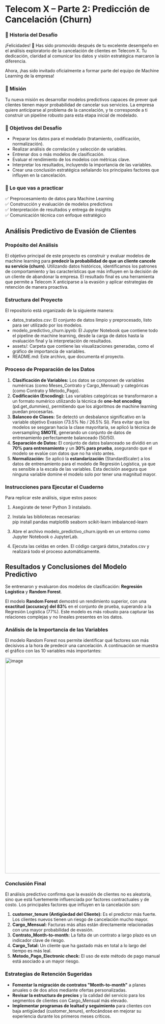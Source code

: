 # **Telecom X – Parte 2: Predicción de Cancelación (Churn)**

### **📣 Historia del Desafío**

¡Felicidades\! 🎉 Has sido promovido después de tu excelente desempeño en el análisis exploratorio de la cancelación de clientes en Telecom X. Tu dedicación, claridad al comunicar los datos y visión estratégica marcaron la diferencia.

Ahora, ¡has sido invitado oficialmente a formar parte del equipo de Machine Learning de la empresa\!

### **🎯 Misión**

Tu nueva misión es desarrollar modelos predictivos capaces de prever qué clientes tienen mayor probabilidad de cancelar sus servicios. La empresa quiere anticiparse al problema de la cancelación, y te corresponde a ti construir un pipeline robusto para esta etapa inicial de modelado.

### **🧠 Objetivos del Desafío**

* Preparar los datos para el modelado (tratamiento, codificación, normalización).  
* Realizar análisis de correlación y selección de variables.  
* Entrenar dos o más modelos de clasificación.  
* Evaluar el rendimiento de los modelos con métricas clave.  
* Interpretar los resultados, incluyendo la importancia de las variables.  
* Crear una conclusión estratégica señalando los principales factores que influyen en la cancelación.

### **🧰 Lo que vas a practicar**

✅ Preprocesamiento de datos para Machine Learning  
✅ Construcción y evaluación de modelos predictivos  
✅ Interpretación de resultados y entrega de insights  
✅ Comunicación técnica con enfoque estratégico

## **Análisis Predictivo de Evasión de Clientes**

### **Propósito del Análisis**

El objetivo principal de este proyecto es construir y evaluar modelos de machine learning para **predecir la probabilidad de que un cliente cancele su servicio (churn)**. Utilizando datos históricos, identificamos los patrones de comportamiento y las características que más influyen en la decisión de un cliente de abandonar la empresa. El resultado final es una herramienta que permite a Telecom X anticiparse a la evasión y aplicar estrategias de retención de manera proactiva.

### **Estructura del Proyecto**

El repositorio está organizado de la siguiente manera:

* datos\_tratados.csv: El conjunto de datos limpio y preprocesado, listo para ser utilizado por los modelos.  
* modelo\_predictivo\_churn.ipynb: El Jupyter Notebook que contiene todo el pipeline de machine learning, desde la carga de datos hasta la evaluación final y la interpretación de resultados.  
* assets/: Carpeta que contiene las visualizaciones generadas, como el gráfico de importancia de variables.  
* README.md: Este archivo, que documenta el proyecto.

### **Proceso de Preparación de los Datos**

1. **Clasificación de Variables:** Los datos se componen de variables numéricas (como Meses\_Contrato y Cargo\_Mensual) y categóricas (como Contrato y Metodo\_Pago).  
2. **Codificación (Encoding):** Las variables categóricas se transformaron a un formato numérico utilizando la técnica de **one-hot encoding** (pd.get\_dummies), permitiendo que los algoritmos de machine learning puedan procesarlas.  
3. **Balanceo de Clases:** Se detectó un desbalance significativo en la variable objetivo Evasion (73.5% No / 26.5% Sí). Para evitar que los modelos se sesgaran hacia la clase mayoritaria, se aplicó la técnica de oversampling **SMOTE**, generando un conjunto de datos de entrenamiento perfectamente balanceado (50/50).  
4. **Separación de Datos:** El conjunto de datos balanceado se dividió en un **70% para entrenamiento** y un **30% para prueba**, asegurando que el modelo se evalúe con datos que no ha visto antes.  
5. **Normalización:** Se aplicó la **estandarización** (StandardScaler) a los datos de entrenamiento para el modelo de Regresión Logística, ya que es sensible a la escala de las variables. Esta decisión asegura que ninguna variable domine el modelo solo por tener una magnitud mayor.

### **Instrucciones para Ejecutar el Cuaderno**

Para replicar este análisis, sigue estos pasos:

1. Asegúrate de tener Python 3 instalado.  
2. Instala las bibliotecas necesarias:  
   pip install pandas matplotlib seaborn scikit-learn imbalanced-learn

3. Abre el archivo modelo\_predictivo\_churn.ipynb en un entorno como Jupyter Notebook o JupyterLab.  
4. Ejecuta las celdas en orden. El código cargará datos\_tratados.csv y realizará todo el proceso automáticamente.

## **Resultados y Conclusiones del Modelo Predictivo**

Se entrenaron y evaluaron dos modelos de clasificación: **Regresión Logística** y **Random Forest**.

El modelo **Random Forest** demostró un rendimiento superior, con una **exactitud (accuracy) del 83%** en el conjunto de prueba, superando a la Regresión Logística (77%). Este modelo es más robusto para capturar las relaciones complejas y no lineales presentes en los datos.

### **Análisis de la Importancia de las Variables**

El modelo Random Forest nos permite identificar qué factores son más decisivos a la hora de predecir una cancelación. A continuación se muestra el gráfico con las 10 variables más importantes:

<img width="1192" height="702" alt="image" src="https://github.com/user-attachments/assets/c7cca7b5-3040-4c60-bdb4-637b333a5202" />


### **Conclusión Final**

El análisis predictivo confirma que la evasión de clientes no es aleatoria, sino que está fuertemente influenciada por factores contractuales y de costo. Los principales factores que influyen en la cancelación son:

1. **customer\_tenure (Antigüedad del Cliente):** Es el predictor más fuerte. Los clientes nuevos tienen un riesgo de cancelación mucho mayor.  
2. **Cargo\_Mensual:** Facturas más altas están directamente relacionadas con una mayor probabilidad de evasión.  
3. **Contrato\_Month-to-month:** La falta de un contrato a largo plazo es un indicador clave de riesgo.  
4. **Cargo\_Total:** Un cliente que ha gastado más en total a lo largo del tiempo es más leal.  
5. **Metodo\_Pago\_Electronic check:** El uso de este método de pago manual está asociado a un mayor riesgo.

### **Estrategias de Retención Sugeridas**

* **Fomentar la migración de contratos "Month-to-month"** a planes anuales o de dos años mediante ofertas personalizadas.  
* **Revisar la estructura de precios** y la calidad del servicio para los segmentos de clientes con Cargo\_Mensual más elevado.  
* **Implementar programas de lealtad y seguimiento** para clientes con baja antigüedad (customer\_tenure), enfocándose en mejorar su experiencia durante los primeros meses críticos.
